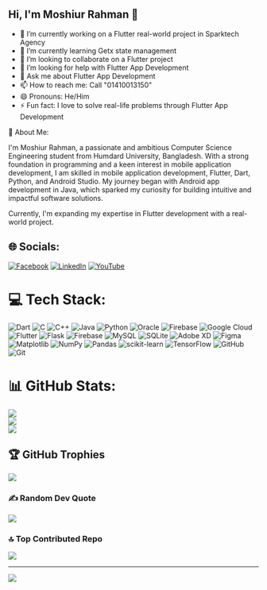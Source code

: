 ## Hi, I'm Moshiur Rahman 👋
- 🔭 I’m currently working on a Flutter real-world project in Sparktech Agency
- 🌱 I’m currently learning Getx state management
- 👯 I’m looking to collaborate on a Flutter project
- 🤔 I’m looking for help with Flutter App Development
- 💬 Ask me about Flutter App Development
- 📫 How to reach me: Call "01410013150"
- 😄 Pronouns: He/Him
- ⚡ Fun fact: I love to solve real-life problems through Flutter App Development


🤖 About Me:

I'm Moshiur Rahman, a passionate and ambitious Computer Science Engineering student from Humdard University, Bangladesh. With a strong foundation in programming and a keen interest in mobile application development, I am skilled in mobile application development, Flutter, Dart, Python, and Android Studio. My journey began with Android app development in Java, which sparked my curiosity for building intuitive and impactful software solutions. 

Currently, I'm expanding my expertise in Flutter development with a real-world project.


## 🌐 Socials:
[![Facebook](https://img.shields.io/badge/Facebook-%231877F2.svg?logo=Facebook&logoColor=white)](https://facebook.com/moshiur.rahman.252841) [![LinkedIn](https://img.shields.io/badge/LinkedIn-%230077B5.svg?logo=linkedin&logoColor=white)](https://linkedin.com/in/codemahdi) [![YouTube](https://img.shields.io/badge/YouTube-%23FF0000.svg?logo=YouTube&logoColor=white)](https://youtube.com/@codeMAHDI) 

# 💻 Tech Stack:
![Dart](https://img.shields.io/badge/dart-%230175C2.svg?style=for-the-badge&logo=dart&logoColor=white) ![C](https://img.shields.io/badge/c-%2300599C.svg?style=for-the-badge&logo=c&logoColor=white) ![C++](https://img.shields.io/badge/c++-%2300599C.svg?style=for-the-badge&logo=c%2B%2B&logoColor=white) ![Java](https://img.shields.io/badge/java-%23ED8B00.svg?style=for-the-badge&logo=openjdk&logoColor=white) ![Python](https://img.shields.io/badge/python-3670A0?style=for-the-badge&logo=python&logoColor=ffdd54) ![Oracle](https://img.shields.io/badge/Oracle-F80000?style=for-the-badge&logo=oracle&logoColor=white) ![Firebase](https://img.shields.io/badge/firebase-%23039BE5.svg?style=for-the-badge&logo=firebase) ![Google Cloud](https://img.shields.io/badge/GoogleCloud-%234285F4.svg?style=for-the-badge&logo=google-cloud&logoColor=white) ![Flutter](https://img.shields.io/badge/Flutter-%2302569B.svg?style=for-the-badge&logo=Flutter&logoColor=white) ![Flask](https://img.shields.io/badge/flask-%23000.svg?style=for-the-badge&logo=flask&logoColor=white) ![Firebase](https://img.shields.io/badge/firebase-a08021?style=for-the-badge&logo=firebase&logoColor=ffcd34) ![MySQL](https://img.shields.io/badge/mysql-4479A1.svg?style=for-the-badge&logo=mysql&logoColor=white) ![SQLite](https://img.shields.io/badge/sqlite-%2307405e.svg?style=for-the-badge&logo=sqlite&logoColor=white) ![Adobe XD](https://img.shields.io/badge/Adobe%20XD-470137?style=for-the-badge&logo=Adobe%20XD&logoColor=#FF61F6) ![Figma](https://img.shields.io/badge/figma-%23F24E1E.svg?style=for-the-badge&logo=figma&logoColor=white) ![Matplotlib](https://img.shields.io/badge/Matplotlib-%23ffffff.svg?style=for-the-badge&logo=Matplotlib&logoColor=black) ![NumPy](https://img.shields.io/badge/numpy-%23013243.svg?style=for-the-badge&logo=numpy&logoColor=white) ![Pandas](https://img.shields.io/badge/pandas-%23150458.svg?style=for-the-badge&logo=pandas&logoColor=white) ![scikit-learn](https://img.shields.io/badge/scikit--learn-%23F7931E.svg?style=for-the-badge&logo=scikit-learn&logoColor=white) ![TensorFlow](https://img.shields.io/badge/TensorFlow-%23FF6F00.svg?style=for-the-badge&logo=TensorFlow&logoColor=white) ![GitHub](https://img.shields.io/badge/github-%23121011.svg?style=for-the-badge&logo=github&logoColor=white) ![Git](https://img.shields.io/badge/git-%23F05033.svg?style=for-the-badge&logo=git&logoColor=white)
# 📊 GitHub Stats:
![](https://github-readme-stats.vercel.app/api?username=codeMAHDI&theme=dark&hide_border=false&include_all_commits=true&count_private=false)<br/>
![](https://nirzak-streak-stats.vercel.app/?user=codeMAHDI&theme=dark&hide_border=false)<br/>
![](https://github-readme-stats.vercel.app/api/top-langs/?username=codeMAHDI&theme=dark&hide_border=false&include_all_commits=true&count_private=false&layout=compact)

## 🏆 GitHub Trophies
![](https://github-profile-trophy.vercel.app/?username=codeMAHDI&theme=gruvbox&no-frame=false&no-bg=false&margin-w=4)

### ✍️ Random Dev Quote
![](https://quotes-github-readme.vercel.app/api?type=horizontal&theme=radical)

### 🔝 Top Contributed Repo
![](https://github-contributor-stats.vercel.app/api?username=codeMAHDI&limit=5&theme=vision-friendly-dark&combine_all_yearly_contributions=true)

---
[![](https://visitcount.itsvg.in/api?id=codeMAHDI&icon=0&color=0)](https://visitcount.itsvg.in)

<!-- Proudly created with GPRM ( https://gprm.itsvg.in ) -->
